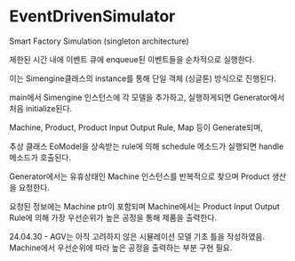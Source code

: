 # EventDrivenSimulator
Smart Factory Simulation (singleton architecture)

제한된 시간 내에 이벤트 큐에 enqueue된 이벤트들을 순차적으로 실행한다.

이는 Simengine클래스의 instance를 통해 단일 객체 (싱글톤) 방식으로 진행된다. 

main에서 Simengine 인스턴스에 각 모델을 추가하고, 실행하게되면 Generator에서 처음 initialize된다.

Machine, Product, Product Input Output Rule, Map 등이 Generate되며, 

추상 클래스 EoModel을 상속받는 rule에 의해 schedule 메소드가 실행되면 handle 메소드가 호출된다. 

Generator에서는 유휴상태인 Machine 인스턴스를 반복적으로 찾으며 Product 생산을 요청한다.

요청된 정보에는 Machine ptr이 포함되며 Machine에서는 Product Input Output Rule에 의해 가장 우선순위가 높은 공정을 통해 제품을 출력한다.



24.04.30 - AGV는 아직 고려하지 않은 시뮬레이션 모델 기초 틀을 작성하였음. Machine에서 우선순위에 따라 높은 공정을 출력하는 부분 구현 필요.
